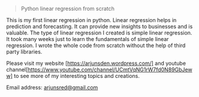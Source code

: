 >Python linear regression from scratch

This is my first linear regression in python. Linear regression
helps in prediction and forecasting. It can provide new insights
to businesses and is valuable. The type of linear regression
I created is simple linear regression. It took many weeks just to learn the
fundamentals of simple linear regression. I wrote the whole code from
scratch without the help of third party libraries.

Please visit my website [https://arjunsden.wordpress.com/] and youtube channel[https://www.youtube.com/channel/UCmtVqNG1rW7fd0N89GbJeww]
to see more of my interesting topics and creations.

Email address:
arjunsred@gmail.com
